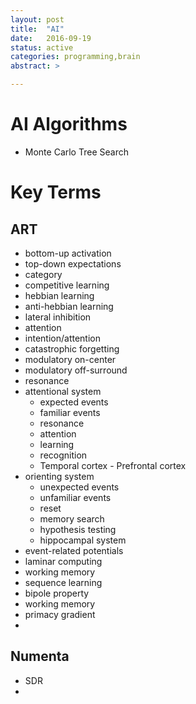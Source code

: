 ```yaml
---
layout: post
title:  "AI"
date:   2016-09-19
status: active
categories: programming,brain
abstract: >

---
```


# AI Algorithms

* Monte Carlo Tree Search


# Key Terms

## ART

* bottom-up activation
* top-down expectations
* category
* competitive learning
* hebbian learning
* anti-hebbian learning
* lateral inhibition
* attention
* intention/attention
* catastrophic forgetting
* modulatory on-center
* modulatory off-surround
* resonance
* attentional system
  * expected events
  * familiar events
  * resonance
  * attention
  * learning
  * recognition
  * Temporal cortex - Prefrontal cortex
* orienting system
  * unexpected events
  * unfamiliar events
  * reset
  * memory search
  * hypothesis testing
  * hippocampal system
* event-related potentials
* laminar computing
* working memory
* sequence learning
* bipole property
* working memory
* primacy gradient
*

## Numenta

* SDR
*
